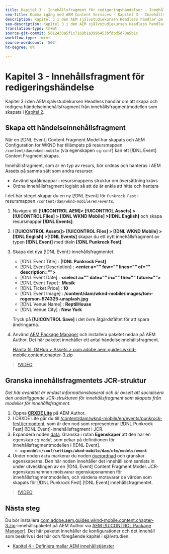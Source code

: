 ```yaml
---
title: Kapitel 3 - Innehållsfragment för redigeringshändelser - Innehållstjänster
seo-title: Komma igång med AEM Content Services - Kapitel 3 - Innehållsfragment för redigeringshändelser
description: Kapitel 3 i den AEM självstudiekursen Headless handlar om att skapa och redigera händelseinnehållsfragment från innehållsfragmentmodellen som skapas i kapitel 2.
seo-description: Kapitel 3 i den AEM självstudiekursen Headless handlar om att skapa och redigera händelseinnehållsfragment från innehållsfragmentmodellen som skapas i kapitel 2.
translation-type: tm+mt
source-git-commit: 5012433a5f1c7169b1a3996453bfdbd5d78e5b1c
workflow-type: tm+mt
source-wordcount: '502'
ht-degree: 0%

---
```



# Kapitel 3 - Innehållsfragment för redigeringshändelse

Kapitel 3 i den AEM självstudiekursen Headless handlar om att skapa och redigera händelseinnehållsfragment från innehållsfragmentmodellen som skapats i [Kapitel 2](./chapter-2.md).

## Skapa ett händelseinnehållsfragment

När en [!DNL Event] Content Fragment Model har skapats och AEM Configuration for WKND har tillämpats på resursmappen `/content/dam/wknd-mobile` (via egenskapen `cq:conf`) kan ett [!DNL Event] Content Fragment skapas.

Innehållsfragment, som är en typ av resurs, bör ordnas och hanteras i AEM Assets på samma sätt som andra resurser.

* Använd språkmappar i resursmappens struktur om översättning krävs
* Ordna innehållsfragment logiskt så att de är enkla att hitta och hantera

I det här steget skapar du en ny [!DNL Event] för `Punkrock Fest` i resursmappen `/content/dam/wknd-mobile/en/events`.

1. Navigera till **[!UICONTROL AEM]> [!UICONTROL Assets] > [!UICONTROL Files] > [!DNL WKND Mobile] >[!DNL English]** och skapa resursmappar **[!DNL Events]**.
1. I **[!UICONTROL Assets]> [!UICONTROL Files] > [!DNL WKND Mobile] > [!DNL English] >[!DNL Events]** skapar du ett nytt innehållsfragment av typen **[!DNL Event]** med titeln **[!DNL Punkrock Fest]**.
1. Skapa det nya [!DNL Event]-innehållsfragmentet.

   * [!DNL Event Title] : **[!DNL Punkrock Fest]**
   * [!DNL Event Description] :  **&lt;enter a=&quot;&quot; few=&quot;&quot; lines=&quot;&quot; of=&quot;&quot; description=&quot;&quot;>**
   * [!DNL Event Date] :  **&lt;select a=&quot;&quot; date=&quot;&quot; in=&quot;&quot; the=&quot;&quot; future=&quot;&quot;>**
   * [!DNL Event Type] :  **Musik**
   * [!DNL Ticket Price] :  **10**
   * [!DNL Event Image] :  **/content/dam/wknd-mobile/images/tom-rogerson-574325-unsplash.jpg**
   * [!DNL Venue Name] :  **ReptilHouse**
   * [!DNL Venue City] :  **New York**

   Tryck på **[!UICONTROL Save]** i det övre åtgärdsfältet för att spara ändringarna.

1. Använd [AEM Package Manager](http://localhost:4502/crx/packmgr/index.jsp) och installera paketet nedan på AEM Author. Det här paketet innehåller ett antal händelseinnehållsfragment.

   [Hämta fil: GitHub > Assets > com.adobe.aem.guides.wknd-mobile.content.chapter-3.zip](https://github.com/adobe/aem-guides-wknd-mobile/releases/latest)

>[!VIDEO](https://video.tv.adobe.com/v/28338/?quality=12&learn=on)

## Granska innehållsfragmentets JCR-struktur

*Det här avsnittet är endast informationsbaserat och är avsett att socialisera den underliggande JCR-strukturen för innehållsfragment som skapats från modeller för innehållsfragment.*

1. Öppna **[CRXDE Lite](http://localhost:4502/crx/de/index.jsp)** på AEM Author.
1. I CRXDE Lite går du till [/content/dam/wknd-mobile/en/events/punkrock-fest/jcr:content](http://localhost:4502/crx/de/index.jsp#/content/dam/wknd-mobile/en/events/punkrock-fest/jcr:content), som är den nod som representerar [!DNL Punkrock Fest] [!DNL Event]-innehållsfragment i JCR.
1. Expandera noden [data](http://localhost:4502/crx/de/index.jsp#/content/dam/wknd-mobile/en/events/punkrock-fest/jcr:content/data/master).
Granska i rutan **Egenskaper** att den har en egenskap `cq:model` som pekar på definitionen för innehållsfragmentmodellen i [!DNL Event].
   * **`cq:model`**=**`/conf/settings/wknd-mobile/dam/cfm/models/event`**
1. Under noden `data` markerar du noden [överordnad](http://localhost:4502/crx/de/index.jsp#/content/dam/wknd-mobile/en/events/punkrock-fest/jcr:content/data/master) och granskar egenskaperna. Den här noden innehåller det innehåll som samlats in under utvecklingen av en [!DNL Event] Content Fragment Model. JCR-egenskapsnamnen motsvarar egenskapsnamnen för innehållsfragmentmodellen, och värdena motsvarar de värden som skapats för [!DNL Punkrock Fest] [!DNL Event] innehållsfragmentet.

>[!VIDEO](https://video.tv.adobe.com/v/28356/?quality=12&learn=on)

## Nästa steg

Du bör installera [com.adobe.aem.guides.wknd-mobile.content.chapter-3.zip](https://github.com/adobe/aem-guides-wknd-mobile/releases/latest)-innehållspaketet på AEM Author via [AEM [!UICONTROL Package Manager]](http://localhost:4502/crx/packmgr/index.jsp). Det här paketet innehåller de konfigurationer och det innehåll som beskrivs i det här och föregående kapitel i självstudien.

* [Kapitel 4 - Definiera mallar AEM innehållstjänster](./chapter-4.md)
